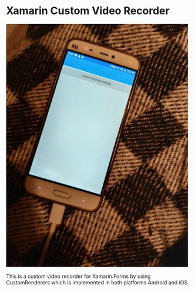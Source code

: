 # Xamarin Custom Video Recorder
![](usage.gif)

This is a custom video recorder for Xamarin.Forms by using CustomRenderers which is implemented in both platforms Android and iOS. 
